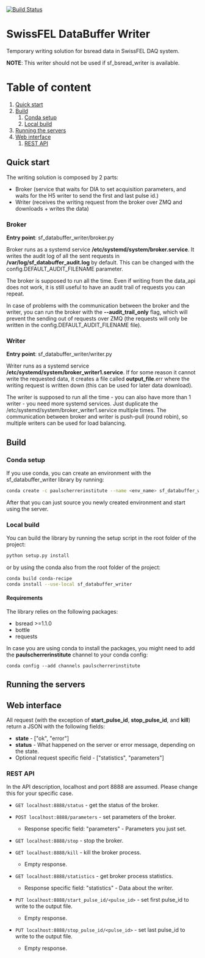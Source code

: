 [![Build Status](https://travis-ci.org/paulscherrerinstitute/sf_bsread_writer.svg?branch=master)](https://travis-ci.org/paulscherrerinstitute/sf_bsread_writer/)

# SwissFEL DataBuffer Writer
Temporary writing solution for bsread data in SwissFEL DAQ system.

**NOTE**: This writer should not be used if sf_bsread_writer is available.

# Table of content
1. [Quick start](#quick_start)
2. [Build](#build)
    1. [Conda setup](#conda_setup)
    2. [Local build](#local_build)
3. [Running the servers](#running_the_servers)
4. [Web interface](#web_interface)
    1. [REST API](#rest_api)

<a id="quick_start"></a>
## Quick start

The writing solution is composed by 2 parts:

- Broker (service that waits for DIA to set acquisition parameters, and waits for the H5 writer to send the first 
and last pulse id.)
- Writer (receives the writing request from the broker over ZMQ and downloads + writes the data)

### Broker
**Entry point**: sf_databuffer_writer/broker.py

Broker runs as a systemd service **/etc/systemd/system/broker.service**. It writes the audit log of all the sent requests in 
**/var/log/sf\_databuffer\_audit.log** by default. This can be changed with the config.DEFAULT_AUDIT_FILENAME 
parameter.

The broker is supposed to run all the time. Even if writing from the data_api does not work, it is still useful 
to have an audit trail of requests you can repeat.

In case of problems with the communication between the broker and the writer, you can run the broker with the 
**--audit\_trail\_only** flag, which will prevent the sending out of requests over ZMQ (the requests will only be written 
in the config.DEFAULT_AUDIT_FILENAME file).

### Writer
**Entry point**: sf_databuffer_writer/writer.py

Writer runs as a systemd service **/etc/systemd/system/broker\_writer1.service**. If for some reason it cannot 
write the requested data, it creates a file called **output_file**.err where the writing request is written down 
(this can be used for later data download).

The writer is supposed to run all the time - you can also have more than 1 writer - you need more systemd services.
Just duplicate the /etc/systemd/system/broker_writer1.service multiple times. The communication between broker 
and writer is push-pull (round robin), so multiple writers can be used for load balancing.

<a id="build"></a>
## Build

<a id="conda_setup"></a>
### Conda setup
If you use conda, you can create an environment with the sf_databuffer_writer library by running:

```bash
conda create -c paulscherrerinstitute --name <env_name> sf_databuffer_writer
```

After that you can just source you newly created environment and start using the server.

<a id="local_build"></a>
### Local build
You can build the library by running the setup script in the root folder of the project:

```bash
python setup.py install
```

or by using the conda also from the root folder of the project:

```bash
conda build conda-recipe
conda install --use-local sf_databuffer_writer
```

#### Requirements
The library relies on the following packages:

- bsread >=1.1.0
- bottle
- requests

In case you are using conda to install the packages, you might need to add the **paulscherrerinstitute** channel to
your conda config:

```
conda config --add channels paulscherrerinstitute
```

<a id="running_the_servers"></a>
## Running the servers


<a id="web_interface"></a>
## Web interface

All request (with the exception of **start\_pulse\_id**, **stop\_pulse\_id**, and **kill**) return a JSON 
with the following fields:
- **state** - \["ok", "error"\]
- **status** - What happened on the server or error message, depending on the state.
- Optional request specific field - \["statistics", "parameters"]

<a id="rest_api"></a>
### REST API
In the API description, localhost and port 8888 are assumed. Please change this for your specific case.

* `GET localhost:8888/status` - get the status of the broker.

* `POST localhost:8888/parameters` - set parameters of the broker.
    - Response specific field: "parameters" - Parameters you just set.  

* `GET localhost:8888/stop` - stop the broker.

* `GET localhost:8888/kill` - kill the broker process.
    - Empty response.

* `GET localhost:8888/statistics` - get broker process statistics.
    - Response specific field: "statistics" - Data about the writer.

* `PUT localhost:8888/start_pulse_id/<pulse_id>` - set first pulse_id to write to the output file.
    - Empty response.

* `PUT localhost:8888/stop_pulse_id/<pulse_id>` - set last pulse_id to write to the output file.
    - Empty response.